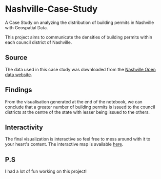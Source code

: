 # Nashville-Case-Study

A Case Study on analyzing the distribution of building permits in Nashville with Geospatial Data.

This project aims to communicate the densities of building permits within each council district of Nashville.

## Source

The data used in this case study was downloaded from the [Nashville Open data website](https://data.nashville.gov/).

## Findings

From the visualisation generated at the end of the notebook, we can conclude that a greater number of building permits is issued to the council districts at the centre of the state with lesser being issued to the others.

## Interactivity

The final visualization is interactive so feel free to mess around with it to your heart's content. The interactive map is available [here](nashville_permits_map.html).

## P.S

I had a lot of fun working on this project!
